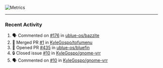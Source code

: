 ![Metrics](https://metrics.lecoq.io/KyleGospo?template=classic&base=header%2C%20activity%2C%20community%2C%20repositories%2C%20metadata&base.indepth=false&base.hireable=false&base.skip=false&config.timezone=America%2FLos_Angeles)

---
### Recent Activity
<!--START_SECTION:activity-->
1. 🗣 Commented on [#176](https://github.com/ublue-os/bazzite/issues/176#issuecomment-1691904338) in [ublue-os/bazzite](https://github.com/ublue-os/bazzite)
2. 🎉 Merged PR [#1](https://github.com/KyleGospo/tofumenu/pull/1) in [KyleGospo/tofumenu](https://github.com/KyleGospo/tofumenu)
3. 💪 Opened PR [#435](https://github.com/ublue-os/bluefin/pull/435) in [ublue-os/bluefin](https://github.com/ublue-os/bluefin)
4. 🔒 Closed issue [#10](https://github.com/KyleGospo/gnome-vrr/issues/10) in [KyleGospo/gnome-vrr](https://github.com/KyleGospo/gnome-vrr)
5. 🗣 Commented on [#10](https://github.com/KyleGospo/gnome-vrr/issues/10#issuecomment-1691053323) in [KyleGospo/gnome-vrr](https://github.com/KyleGospo/gnome-vrr)
<!--END_SECTION:activity-->

